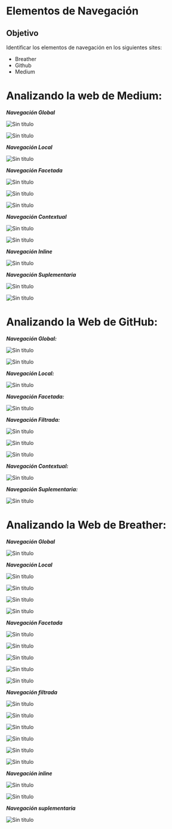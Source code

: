 # Elementos de Navegación

## Objetivo

Identificar los elementos de navegación en los siguientes sites:

* Breather
* Github
* Medium




Analizando la web de Medium:
============================


***Navegación Global***


![Sin titulo](medium/assets/imgs/global.png)


![Sin titulo](medium/assets/imgs/global2.png)




***Navegación Local***

![Sin titulo](medium/assets/imgs/local.png)




***Navegación Facetada***


![Sin titulo](medium/assets/imgs/facetada.png)


![Sin titulo](medium/assets/imgs/facetada2.png)


![Sin titulo](medium/assets/imgs/facetada3.png)




***Navegación Contextual***


![Sin titulo](medium/assets/imgs/contextual1.png)


![Sin titulo](medium/assets/imgs/contextual2.png)




***Navegación Inline***

![Sin titulo](medium/assets/imgs/inline.png)




***Navegación Suplementaria***

![Sin titulo](medium/assets/imgs/suplementaria.png)


![Sin titulo](medium/assets/imgs/suplementaria1.png)





Analizando la Web de GitHub:
============================


***Navegación Global:***

![Sin titulo](github/assets/imgs/global.png)


![Sin titulo](github/assets/imgs/global1.png)




***Navegación Local:***

![Sin titulo](github/assets/imgs/local.png)




***Navegación Facetada:***

![Sin titulo](github/assets/imgs/local1.png)




***Navegación Filtrada:***

![Sin titulo](github/assets/imgs/filtrada.png)


![Sin titulo](github/assets/imgs/filtrada1.png)


![Sin titulo](github/assets/imgs/filtrada2.png)




***Navegación Contextual:***

![Sin titulo](github/assets/imgs/contextual.png)




***Navegación Suplementaria:***

![Sin titulo](github/assets/imgs/suplementaria.png)






Analizando la Web de Breather:
==============================



***Navegación Global***

![Sin titulo](breather/assets/imgs/menu1.png)





***Navegación Local***

![Sin titulo](breather/assets/imgs/menu2.png)


![Sin titulo](breather/assets/imgs/local4.png)


![Sin titulo](breather/assets/imgs/local6.png)


![Sin titulo](breather/assets/imgs/local7.png)





***Navegación Facetada***

![Sin titulo](breather/assets/imgs/local3.png)


![Sin titulo](breather/assets/imgs/facetada1.png)


![Sin titulo](breather/assets/imgs/facetada2.png)


![Sin titulo](breather/assets/imgs/facetada3.png)


![Sin titulo](breather/assets/imgs/facetada4.png)





***Navegación filtrada***

![Sin titulo](breather/assets/imgs/filtrada2.png)


![Sin titulo](breather/assets/imgs/filtrada5.png)


![Sin titulo](breather/assets/imgs/filtrada3.png)


![Sin titulo](breather/assets/imgs/filtrada5.png)


![Sin titulo](breather/assets/imgs/filtrada4.png)


![Sin titulo](breather/assets/imgs/filtrada6.png)





***Navegación inline***

![Sin titulo](breather/assets/imgs/inline1.png)


![Sin titulo](breather/assets/imgs/inline2.png)





***Navegación suplementaria***

![Sin titulo](breather/assets/imgs/suplementaria.png)